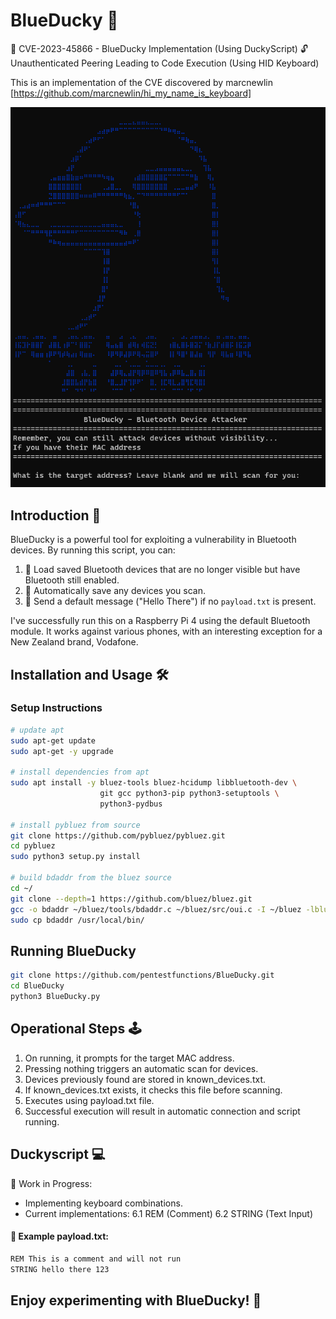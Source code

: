 # BlueDucky 🦆

🚨 CVE-2023-45866 - BlueDucky Implementation (Using DuckyScript)
🔓 Unauthenticated Peering Leading to Code Execution (Using HID Keyboard)

This is an implementation of the CVE discovered by marcnewlin [https://github.com/marcnewlin/hi_my_name_is_keyboard]

<p align="center">
  <img src="./start.png">
</p>

## Introduction 📢
BlueDucky is a powerful tool for exploiting a vulnerability in Bluetooth devices. By running this script, you can:

1. 📡 Load saved Bluetooth devices that are no longer visible but have Bluetooth still enabled.
2. 📂 Automatically save any devices you scan.
3. 💌 Send a default message ("Hello There") if no `payload.txt` is present.

I've successfully run this on a Raspberry Pi 4 using the default Bluetooth module. It works against various phones, with an interesting exception for a New Zealand brand, Vodafone.

## Installation and Usage 🛠️

### Setup Instructions

```bash
# update apt
sudo apt-get update
sudo apt-get -y upgrade

# install dependencies from apt
sudo apt install -y bluez-tools bluez-hcidump libbluetooth-dev \
                    git gcc python3-pip python3-setuptools \
                    python3-pydbus

# install pybluez from source
git clone https://github.com/pybluez/pybluez.git
cd pybluez
sudo python3 setup.py install

# build bdaddr from the bluez source
cd ~/
git clone --depth=1 https://github.com/bluez/bluez.git
gcc -o bdaddr ~/bluez/tools/bdaddr.c ~/bluez/src/oui.c -I ~/bluez -lbluetooth
sudo cp bdaddr /usr/local/bin/
```

## Running BlueDucky
```bash
git clone https://github.com/pentestfunctions/BlueDucky.git
cd BlueDucky
python3 BlueDucky.py
```

## Operational Steps 🕹️
1. On running, it prompts for the target MAC address.
2. Pressing nothing triggers an automatic scan for devices.
3. Devices previously found are stored in known_devices.txt.
4. If known_devices.txt exists, it checks this file before scanning.
5. Executes using payload.txt file.
6. Successful execution will result in automatic connection and script running.

## Duckyscript 💻
🚧 Work in Progress:

- Implementing keyboard combinations.
- Current implementations:
6.1 REM (Comment)
6.2 STRING (Text Input)


#### 📝 Example payload.txt:
```bash
REM This is a comment and will not run
STRING hello there 123
```

## Enjoy experimenting with BlueDucky! 🌟





